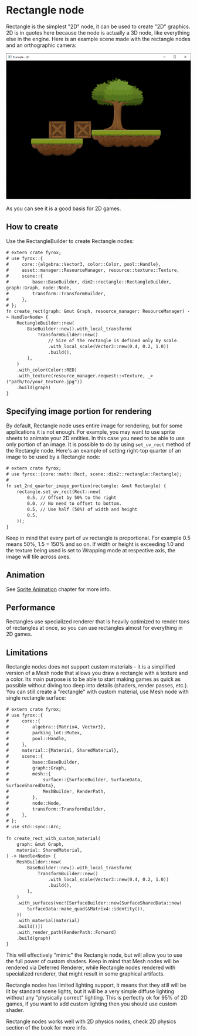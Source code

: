# Rectangle node

Rectangle is the simplest "2D" node, it can be used to create "2D" graphics. 2D is in quotes here because the node
is actually a 3D node, like everything else in the engine. Here is an example scene made with the rectangle nodes and 
an orthographic camera:

![2d scene](2d_scene.PNG)

As you can see it is a good basis for 2D games.

## How to create

Use the RectangleBuilder to create Rectangle nodes:

```rust,no_run
# extern crate fyrox;
# use fyrox::{
#     core::{algebra::Vector3, color::Color, pool::Handle},
#     asset::manager::ResourceManager, resource::texture::Texture,
#     scene::{
#         base::BaseBuilder, dim2::rectangle::RectangleBuilder, graph::Graph, node::Node,
#         transform::TransformBuilder,
#     },
# };
fn create_rect(graph: &mut Graph, resource_manager: ResourceManager) -> Handle<Node> {
    RectangleBuilder::new(
        BaseBuilder::new().with_local_transform(
            TransformBuilder::new()
                // Size of the rectangle is defined only by scale.
                .with_local_scale(Vector3::new(0.4, 0.2, 1.0))
                .build(),
        ),
    )
    .with_color(Color::RED)
    .with_texture(resource_manager.request::<Texture, _>("path/to/your_texture.jpg"))
    .build(graph)
}
```

## Specifying image portion for rendering

By default, Rectangle node uses entire image for rendering, but for some applications it is not enough. For example,
you may want to use sprite sheets to animate your 2D entities. In this case you need to be able to use only portion
of an image. It is possible to do by using `set_uv_rect` method of the Rectangle node. Here's an example of setting
right-top quarter of an image to be used by a Rectangle node:

```rust,no_run
# extern crate fyrox;
# use fyrox::{core::math::Rect, scene::dim2::rectangle::Rectangle};
# 
fn set_2nd_quarter_image_portion(rectangle: &mut Rectangle) {
    rectangle.set_uv_rect(Rect::new(
        0.5, // Offset by 50% to the right
        0.0, // No need to offset to bottom.
        0.5, // Use half (50%) of width and height
        0.5,
    ));
}
```

Keep in mind that every part of uv rectangle is proportional. For example 0.5 means 50%, 1.5 = 150% and so on. If width
or height is exceeding 1.0 and the texture being used is set to Wrapping mode at respective axis, the image will tile
across axes.

## Animation

See [Sprite Animation](../animation/spritesheet/spritesheet.md) chapter for more info.

## Performance

Rectangles use specialized renderer that is heavily optimized to render tons of rectangles at once, so you can use 
rectangles almost for everything in 2D games. 

## Limitations

Rectangle nodes does not support custom materials - it is a simplified version of a Mesh node that allows you draw a
rectangle with a texture and a color. Its main purpose is to be able to start making games as quick as possible without
diving too deep into details (shaders, render passes, etc.). You can still create a "rectangle" with custom material, use
Mesh node with single rectangle surface:

```rust,no_run
# extern crate fyrox;
# use fyrox::{
#     core::{
#         algebra::{Matrix4, Vector3},
#         parking_lot::Mutex,
#         pool::Handle,
#     },
#     material::{Material, SharedMaterial},
#     scene::{
#         base::BaseBuilder,
#         graph::Graph,
#         mesh::{
#             surface::{SurfaceBuilder, SurfaceData, SurfaceSharedData},
#             MeshBuilder, RenderPath,
#         },
#         node::Node,
#         transform::TransformBuilder,
#     },
# };
# use std::sync::Arc;

fn create_rect_with_custom_material(
    graph: &mut Graph,
    material: SharedMaterial,
) -> Handle<Node> {
    MeshBuilder::new(
        BaseBuilder::new().with_local_transform(
            TransformBuilder::new()
                .with_local_scale(Vector3::new(0.4, 0.2, 1.0))
                .build(),
        ),
    )
    .with_surfaces(vec![SurfaceBuilder::new(SurfaceSharedData::new(
        SurfaceData::make_quad(&Matrix4::identity()),
    ))
    .with_material(material)
    .build()])
    .with_render_path(RenderPath::Forward)
    .build(graph)
}
```

This will effectively "mimic" the Rectangle node, but will allow you to use the full power of custom shaders. Keep in
mind that Mesh nodes will be rendered via Deferred Renderer, while Rectangle nodes rendered with specialized renderer,
that might result in some graphical artifacts.

Rectangle nodes has limited lighting support, it means that they still will be lit by standard scene lights, but it will
be a very simple diffuse lighting without any "physically correct" lighting. This is perfectly ok for 95% of 2D games,
if you want to add custom lighting then you should use custom shader.

Rectangle nodes works well with 2D physics nodes, check 2D physics section of the book for more info.